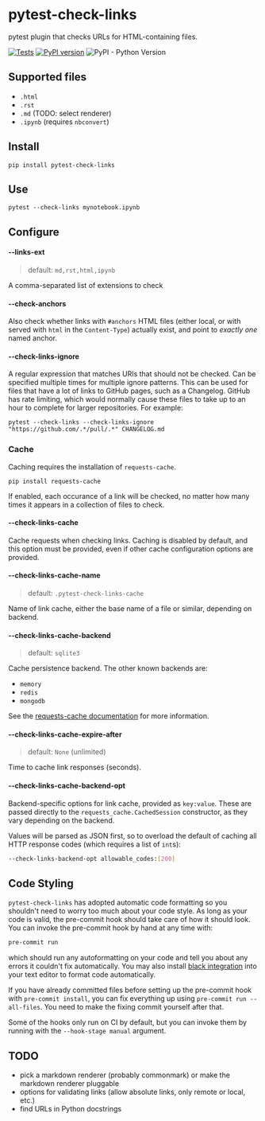 # pytest-check-links

pytest plugin that checks URLs for HTML-containing files.

[![Tests](https://github.com/jupyterlab/pytest-check-links/workflows/Tests/badge.svg)](https://github.com/jupyterlab/pytest-check-links/actions?query=workflow%3ATests+branch%3Amaster)
[![PyPI version](https://badge.fury.io/py/pytest-check-links.svg)](https://badge.fury.io/py/pytest-check-links)
![PyPI - Python Version](https://img.shields.io/pypi/pyversions/pytest-check-links)

## Supported files

- `.html`
- `.rst`
- `.md` (TODO: select renderer)
- `.ipynb` (requires `nbconvert`)

## Install

```
pip install pytest-check-links
```

## Use

```
pytest --check-links mynotebook.ipynb
```

## Configure

#### --links-ext

> default: `md,rst,html,ipynb`

A comma-separated list of extensions to check

#### --check-anchors

Also check whether links with `#anchors` HTML files (either local, or with
served with `html` in the `Content-Type`) actually exist, and point to _exactly one_
named anchor.

#### --check-links-ignore

A regular expression that matches URIs that should not be checked.
Can be specified multiple times for multiple ignore patterns.
This can be used for files that have a lot of links to GitHub pages,
such as a Changelog. GitHub has rate limiting, which would normally cause these files to take up to an hour to complete for larger repositories. For example:

```
pytest --check-links --check-links-ignore "https://github.com/.*/pull/.*" CHANGELOG.md
```

### Cache

Caching requires the installation of `requests-cache`.

```
pip install requests-cache
```

If enabled, each occurance of a link will be checked, no matter how many times
it appears in a collection of files to check.

#### --check-links-cache

Cache requests when checking links. Caching is disabled by default, and this option
must be provided, even if other cache configuration options are provided.

#### --check-links-cache-name

> default: `.pytest-check-links-cache`

Name of link cache, either the base name of a file or similar, depending on backend.

#### --check-links-cache-backend

> default: `sqlite3`

Cache persistence backend. The other known backends are:

- `memory`
- `redis`
- `mongodb`

See the [requests-cache documentation](https://requests-cache.readthedocs.io)
for more information.

#### --check-links-cache-expire-after

> default: `None` (unlimited)

Time to cache link responses (seconds).

#### --check-links-cache-backend-opt

Backend-specific options for link cache, provided as `key:value`. These are passed
directly to the `requests_cache.CachedSession` constructor, as they vary depending
on the backend.

Values will be parsed as JSON first, so to overload the default of caching all
HTTP response codes (which requires a list of `int`s):

```bash
--check-links-backend-opt allowable_codes:[200]
```

## Code Styling

`pytest-check-links` has adopted automatic code formatting so you shouldn't
need to worry too much about your code style.
As long as your code is valid,
the pre-commit hook should take care of how it should look.
You can invoke the pre-commit hook by hand at any time with:

```bash
pre-commit run
```

which should run any autoformatting on your code
and tell you about any errors it couldn't fix automatically.
You may also install [black integration](https://black.readthedocs.io/en/stable/integrations/editors.html)
into your text editor to format code automatically.

If you have already committed files before setting up the pre-commit
hook with `pre-commit install`, you can fix everything up using
`pre-commit run --all-files`. You need to make the fixing commit
yourself after that.

Some of the hooks only run on CI by default, but you can invoke them by
running with the `--hook-stage manual` argument.

## TODO

- pick a markdown renderer (probably commonmark) or make the markdown renderer pluggable
- options for validating links (allow absolute links, only remote or local, etc.)
- find URLs in Python docstrings
